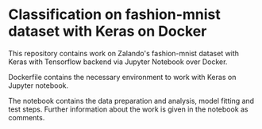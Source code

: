 # Classification on fashion-mnist dataset with Keras on Docker

This repository contains work on Zalando's fashion-mnist dataset with Keras with Tensorflow backend via Jupyter Notebook over Docker.

Dockerfile contains the necessary environment to work with Keras on Jupyter notebook.

The notebook contains the data preparation and analysis, model fitting and test steps. Further information about the work is given in the notebook as comments.
